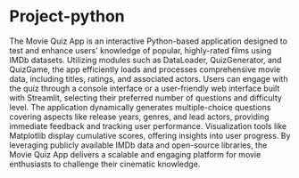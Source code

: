 # Project-python
The Movie Quiz App is an interactive Python-based application designed to test and enhance users' knowledge of popular, highly-rated films using IMDb datasets. Utilizing modules such as DataLoader, QuizGenerator, and QuizGame, the app efficiently loads and processes comprehensive movie data, including titles, ratings, and associated actors. Users can engage with the quiz through a console interface or a user-friendly web interface built with Streamlit, selecting their preferred number of questions and difficulty level. The application dynamically generates multiple-choice questions covering aspects like release years, genres, and lead actors, providing immediate feedback and tracking user performance. Visualization tools like Matplotlib display cumulative scores, offering insights into user progress. By leveraging publicly available IMDb data and open-source libraries, the Movie Quiz App delivers a scalable and engaging platform for movie enthusiasts to challenge their cinematic knowledge.
